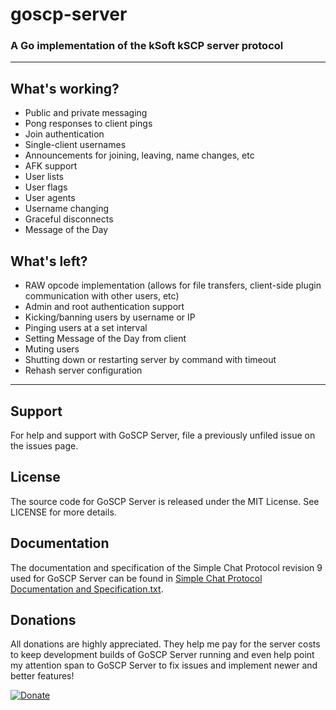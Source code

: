 # goscp-server

### A Go implementation of the kSoft kSCP server protocol

----

## What's working?
- Public and private messaging
- Pong responses to client pings
- Join authentication
- Single-client usernames
- Announcements for joining, leaving, name changes, etc
- AFK support
- User lists
- User flags
- User agents
- Username changing
- Graceful disconnects
- Message of the Day

## What's left?
- RAW opcode implementation (allows for file transfers, client-side plugin communication with other users, etc)
- Admin and root authentication support
- Kicking/banning users by username or IP
- Pinging users at a set interval
- Setting Message of the Day from client
- Muting users
- Shutting down or restarting server by command with timeout
- Rehash server configuration

----

## Support
For help and support with GoSCP Server, file a previously unfiled issue on the issues page.

## License
The source code for GoSCP Server is released under the MIT License. See LICENSE for more details.

## Documentation
The documentation and specification of the Simple Chat Protocol revision 9 used for GoSCP Server can be found in [Simple Chat Protocol Documentation and Specification.txt](Simple%20Chat%20Protocol%20Documentation%20and%20Specification.txt).

## Donations
All donations are highly appreciated. They help me pay for the server costs to keep development builds of GoSCP Server running and even help point my attention span to GoSCP Server to fix issues and implement newer and better features!

[![Donate](https://img.shields.io/badge/Donate-PayPal-green.svg)](https://paypal.me/JoshuaDoes)
